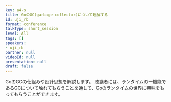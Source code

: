 ```yaml
---
key: a4-s
title: GoのGC(garbage collector)について理解する
id: uji_rb
format: conference
talkType: short_session
level: All
tags: []
speakers:
- uji_rb
partner: null
videoId: null
presentation: null
draft: false
---
```

GoのGCの仕組みや設計思想を解説します。
聴講者には、ランタイムの一機能であるGCについて触れてもらうことを通して、Goのランタイムの世界に興味をもってもらうことができます。